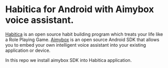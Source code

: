 # Habitica for Android with Aimybox voice assistant.

[Habitica](https://habitica.com) is an open source habit building program which treats your life like a Role Playing Game.
[Aimybox](aimybox.com) is an open source Android SDK that allows you to embed your own intelligent voice assistant into your existing application or device.

In this repo we install aimybox SDK into Habitica application.
